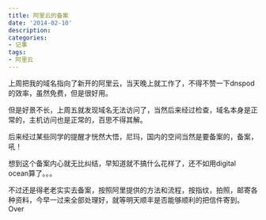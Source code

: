 ```yaml
---
title: 阿里云的备案
date: '2014-02-10'
description:
categories:
- 记事
tags:
- 阿里云
---
```


上周把我的域名指向了新开的阿里云，当天晚上就工作了，不得不赞一下dnspod的效率，虽然免费，但是很好用。

但是好景不长，上周五就发现域名无法访问了，当然后来经过检查，域名本身是正常的，主机访问也是正常的，百思不得其解。

后来经过某些同学的提醒才恍然大悟，尼玛，国内的空间当然是要备案的，备案，吼！

想到这个备案内心就无比纠结，早知道就不搞什么花样了，还不如用digital ocean算了。。。

不过还是得老老实实去备案，按照阿里提供的方法和流程，按指纹，拍照，邮寄各种资料，今早一过来全部处理好，就等明天顺丰是否能够顺利的把信件寄到。
Over
